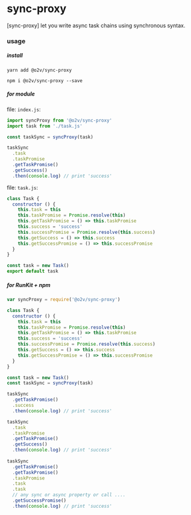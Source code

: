 # sync-proxy
[sync-proxy] let you write async task chains using synchronous syntax.

### usage

##### install 

`yarn add @o2v/sync-proxy`  

`npm i @o2v/sync-proxy --save`

##### for module

file: `index.js`:
```javascript
import syncProxy from '@o2v/sync-proxy'
import task from './task.js'

const taskSync = syncProxy(task)

taskSync
  .task
  .taskPromise
  .getTaskPromise()
  .getSuccess()
  .then(console.log) // print 'success'

```

file: `task.js`:
```javascript
class Task {
  constructor () {
    this.task = this
    this.taskPromise = Promise.resolve(this)
    this.getTaskPromise = () => this.taskPromise
    this.success = 'success'
    this.successPromise = Promise.resolve(this.success)
    this.getSuccess = () => this.success
    this.getSuccessPromise = () => this.successPromise
  }
}

const task = new Task()
export default task

```

##### for RunKit + npm
```javascript
var syncProxy = require('@o2v/sync-proxy')

class Task {
  constructor () {
    this.task = this
    this.taskPromise = Promise.resolve(this)
    this.getTaskPromise = () => this.taskPromise
    this.success = 'success'
    this.successPromise = Promise.resolve(this.success)
    this.getSuccess = () => this.success
    this.getSuccessPromise = () => this.successPromise
  }
}

const task = new Task()
const taskSync = syncProxy(task)

taskSync
  .getTaskPromise()
  .success
  .then(console.log) // print 'success'

taskSync
  .task
  .taskPromise
  .getTaskPromise()
  .getSuccess()
  .then(console.log) // print 'success'
  
taskSync
  .getTaskPromise()
  .getTaskPromise()
  .taskPromise
  .task
  .task
  // any sync or async property or call ....
  .getSuccessPromise()
  .then(console.log) // print 'success'

```
